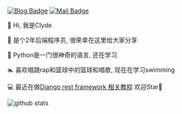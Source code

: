 [![Blog Badge](https://img.shields.io/badge/blog-150k%20pageview-brightgreen)](https://blog.csdn.net/weixin_51098806) 
[![Mail Badge](https://img.shields.io/badge/-tengxu.owen@gmail.com-c14438?style=flat-square&logo=Gmail&logoColor=white&link=mailto:tengxu.owen@gmail.com)](mailto:tengxu.owen@gmail.com)

👋 Hi, 我是Clyde

🔫 是个2年后端程序员, 很荣幸在这里给大家分享

🎉 Python是一门很神奇的语言, 还在学习

🏊 喜欢唱跳rap和篮球中的篮球和唱歌, 现在在学习swimming

💻 最近在做[Django rest framework 相关教程](https://github.com/Tengxu666/drf_pro) 欢迎Star🌟 

![github stats](https://github-readme-stats.vercel.app/api?username=Tengxu666&show_icons=true)
